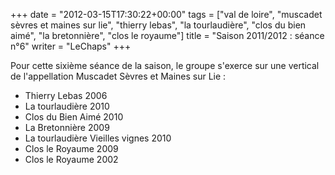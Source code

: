 +++
date = "2012-03-15T17:30:22+00:00"
tags = ["val de loire", "muscadet sèvres et maines sur lie", "thierry lebas", "la tourlaudière", "clos du bien aimé", "la bretonnière", "clos le royaume"]
title = "Saison 2011/2012 : séance n°6"
writer = "LeChaps"
+++

Pour cette sixième séance de la saison, le groupe s'exerce sur une vertical de l'appellation Muscadet Sèvres et Maines sur Lie :

* Thierry Lebas 2006 <i class="fa fa-plus-circle"></i>
* La tourlaudière 2010
* Clos du Bien Aimé 2010
* La Bretonnière 2009
* La tourlaudière Vieilles vignes 2010
* Clos le Royaume 2009
* Clos le Royaume 2002